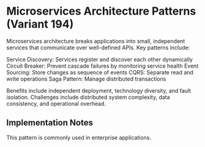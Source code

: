 # Microservices Architecture Patterns (Variant 194)

Microservices architecture breaks applications into small, independent services that communicate over well-defined APIs. Key patterns include:

Service Discovery: Services register and discover each other dynamically
Circuit Breaker: Prevent cascade failures by monitoring service health
Event Sourcing: Store changes as sequence of events
CQRS: Separate read and write operations
Saga Pattern: Manage distributed transactions

Benefits include independent deployment, technology diversity, and fault isolation.
Challenges include distributed system complexity, data consistency, and operational overhead.

## Implementation Notes

This pattern is commonly used in enterprise applications.